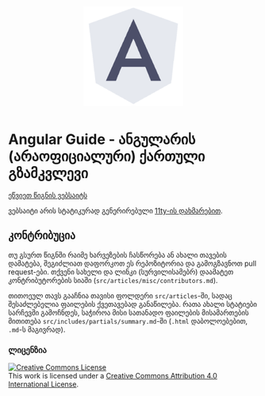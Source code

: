 <img src="./src/assets/logo.png" style="width: 200px; padding: 12px; display: block; margin: auto" />

# Angular Guide - ანგულარის (არაოფიციალური) ქართული გზამკვლევი

[ეწვიეთ წიგნის ვებსაიტს](https://angular.pridontetradze.com)

ვებსაიტი არის სტატიკურად გენერირებული [11ty-ის დახმარებით](https://www.11ty.dev/).

## კონტრიბუცია

თუ გსურთ წიგნში რაიმე ხარვეზების ჩასწორება ან ახალი თავების დამატება, შეგიძლიათ
დაფორკოთ ეს რეპოზიტორია და გამოგზავნოთ pull request-ები. თქვენი სახელი
და ლინკი (სურვილისამებრ) დაამატეთ კონტრიბუტორების სიაში (`src/articles/misc/contributors.md`).

თითოეულ თავს გააჩნია თავისი ფოლდერი `src/articles`-ში, სადაც შესაძლებელია ფაილების ქვეთავებად განაწილება.
რათა ახალი სტატიები სარჩევში გამოჩნდეს, საჭიროა მისი სათანადო ფაილების მისამართების მითითება
`src/includes/partials/summary.md`-ში (`.html` დაბოლოებებით, `.md`-ს მაგივრად).

### ლიცენზია

<a rel="license" href="http://creativecommons.org/licenses/by/4.0/"><img alt="Creative Commons License" style="border-width:0" src="https://i.creativecommons.org/l/by/4.0/88x31.png" /></a><br />This work is licensed under a <a rel="license" href="http://creativecommons.org/licenses/by/4.0/">Creative Commons Attribution 4.0 International License</a>.
